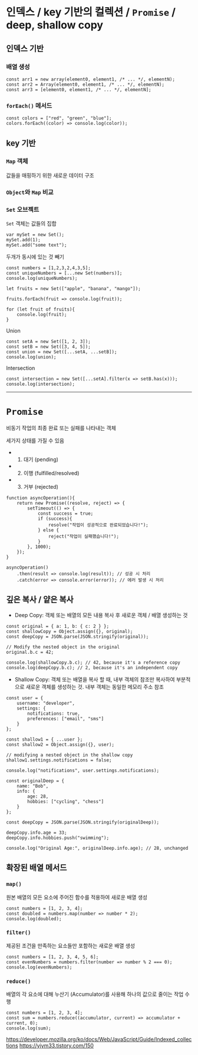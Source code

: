 # 인덱스 / key 기반의 컬렉션 / `Promise` / deep, shallow copy

## 인덱스 기반 
### 배열 생성 
```
const arr1 = new array(element0, element1, /* ... */, elementN);
const arr2 = Array(element0, element1, /* ... */, elementN);
const arr3 = [element0, element1, /* ... */, elementN];
```

### `forEach()` 메서드 
```
const colors = ["red", "green", "blue"];
colors.forEach((color) => console.log(color));
```

## key 기반 
### `Map` 객체 
값들을 매핑하기 위한 새로운 데이터 구조 


### `Object`와 `Map` 비교








### `Set` 오브젝트 
`Set` 객체는 값들의 집합 

```
var mySet = new Set();
mySet.add(1);
mySet.add("some text");
```

두개가 동시에 있는 것 빼기

```
const numbers = [1,2,3,2,4,3,5];
const uniqueNumbers = [...new Set(numbers)];
console.log(uniqueNumbers);
```

```
let fruits = new Set(["apple", "banana", "mango"]);

fruits.forEach(fruit => console.log(fruit));

for (let fruit of fruits){
    console.log(fruit);
}
```

Union 
```
const setA = new Set([1, 2, 3]);
const setB = new Set([3, 4, 5]);
const union = new Set([...setA, ...setB]);
console.log(union);
```

Intersection 
```
const intersection = new Set([...setA].filter(x => setB.has(x)));
console.log(intersection);
```

--- 
# `Promise`
비동기 작업의 최종 완료 또는 실패를 나타내는 객체 

세가지 상태를 가질 수 있음
- 1. 대기 (pending)
- 2. 이행 (fulfilled/resolved)
- 3. 거부 (rejected)

```
function asyncOperation(){
    return new Promise((resolve, reject) => { 
        setTimeout(() => { 
            const success = true;
            if (success){
                resolve("작업이 성공적으로 완료되었습니다!");
            } else { 
                reject("작업이 실패했습니다!");
            }
        }, 1000);
    });
}

asyncOperation()
    .then(result => console.log(result)); // 성공 시 처리 
    .catch(error => console.error(error)); // 에러 발생 시 처리 
```

## 깊은 복사 / 얕은 복사 
- Deep Copy: 객체 또는 배열의 모든 내용 복사 후 새로운 객체 / 배열 생성하는 것 

```
const original = { a: 1, b: { c: 2 } };
const shallowCopy = Object.assign({}, original);
const deepCopy = JSON.parse(JSON.stringify(original));

// Modify the nested object in the original
original.b.c = 42; 

console.log(shallowCopy.b.c); // 42, because it's a reference copy 
console.log(deepCopy.b.c); // 2, because it's an independent copy 
```

- Shallow Copy: 객체 또는 배열을 복사 할 때, 내부 객체의 참조만 복사하여 부분적으로 새로운 객체를 생성하는 것. 내부 객체는 동일한 메모리 주소 참조 

```
const user = { 
    username: "developer",
    settings: { 
        notifications: true, 
        preferences: ["email", "sms"]
    }
};

const shallow1 = { ...user };
const shallow2 = Object.assign({}, user);

// modifying a nested object in the shallow copy 
shallow1.settings.notifications = false; 

console.log("notifications", user.settings.notifications);
```

```
const originalDeep = { 
    name: "Bob",
    info: { 
        age: 28, 
        hobbies: ["cycling", "chess"]
    }
};

const deepCopy = JSON.parse(JSON.stringify(originalDeep));

deepCopy.info.age = 33; 
deepCopy.info.hobbies.push("swimming");

console.log("Original Age:", originalDeep.info.age); // 28, unchanged 
```

## 확장된 배열 메서드
### `map()`
원본 배열의 모든 요소에 주어진 함수를 적용하여 새로운 배열 생성

```
const numbers = [1, 2, 3, 4];
const doubled = numbers.map(number => number * 2);
console.log(doubled);
```

### `filter()`
제공된 조건을 만족하는 요소들만 포함하는 새로운 배열 생성

```
const numbers = [1, 2, 3, 4, 5, 6];
const evenNumbers = numbers.filter(number => number % 2 === 0);
console.log(evenNumbers);
```

### `reduce()`
배열의 각 요소에 대해 누산기 (Accumulator)를 사용해
하나의 값으로 줄이는 작업 수행 

```
const numbers = [1, 2, 3, 4];
const sum = numbers.reduce((accumulator, current) => accumulator + current, 0);
console.log(sum);
```


https://developer.mozilla.org/ko/docs/Web/JavaScript/Guide/Indexed_collections
https://yjym33.tistory.com/150